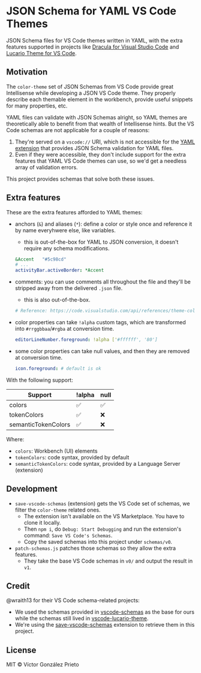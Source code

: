 # JSON Schema for YAML VS Code Themes

JSON Schema files for VS Code themes written in YAML, with the extra features supported in projects like [Dracula for Visual Studio Code](https://github.com/dracula/visual-studio-code) and [Lucario Theme for VS Code](https://github.com/victor-gp/lucario-vscode-theme).

## Motivation

The `color-theme` set of JSON Schemas from VS Code provide great Intellisense while developing a JSON VS Code theme. They properly describe each themable element in the workbench, provide useful snippets for many properties, etc.

YAML files can validate with JSON Schemas alright, so YAML themes are theoretically able to benefit from that wealth of Intellisense hints.
But the VS Code schemas are not applicable for a couple of reasons:

1. They're served on a `vscode://` URI, which is not accessible for the [YAML extension](https://github.com/redhat-developer/vscode-yaml) that provides JSON Schema validation for YAML files.
2. Even if they were accessible, they don't include support for the extra features that YAML VS Code themes can use, so we'd get a needless array of validation errors.

This project provides schemas that solve both these issues.

## Extra features

These are the extra features afforded to YAML themes:

- anchors (`&`) and aliases (`*`): define a color or style once and reference it by name everyhwere else, like variables.
  - this is out-of-the-box for YAML to JSON conversion, it doesn't require any schema modifications.

  ```yaml
  &Accent   "#5c98cd"
  # ...
  activityBar.activeBorder: *Accent
  ```

- comments: you can use comments all throughout the file and they'll be stripped away from the delivered `.json` file.
  - this is also out-of-the-box.

  ```yaml
  # Reference: https://code.visualstudio.com/api/references/theme-color
  ```

- color properties can take `!alpha` custom tags, which are transformed into `#rrggbbaa`/`#rgba` at conversion time.

  ```yaml
  editorLineNumber.foreground: !alpha ['#ffffff', '80']
  ```

- some color properties can take null values, and then they are removed at conversion time.

  ```yaml
  icon.foreground: # default is ok
  ```

With the following support:

| Support            | !alpha | null |
|--------------------|--------|------|
| colors             | ✅     | ✅   |
| tokenColors        | ✅     | ❌   |
| semanticTokenColors| ✅     | ❌   |

Where:

- `colors`: Workbench (UI) elements
- `tokenColors`: code syntax, provided by default
- `semanticTokenColors`: code syntax, provided by a Language Server (extension)

<!--TODO version this feature support
this should be yaml-vscode-theme v1.
v2 should extend null support for both token colors scopes. maybe also fontStyle.
v3 could limit alpha values to strings only, adressing that blindspot in our schema. (this would be breaking for Dracula)
v0 could be just the vscode themes, without any extra features.
at the directory level. keep both v1 and v2-v<i>
further versions could introduce more features...
tags/releases in this project should correspond to vscode releases, e.g. vscode-v1.99.0
-->

## Development

- `save-vscode-schemas` (extension) gets the VS Code set of schemas, we filter the `color-theme` related ones.
  - The extension isn't available on the VS Marketplace. You have to clone it locally.
  - Then `npm i`, do `Debug: Start Debugging` and run the extension's command: `Save VS Code's Schemas`.
  - Copy the saved schemas into this project under `schemas/v0`.
- `patch-schemas.js` patches those schemas so they allow the extra features.
  - They take the base VS Code schemas in `v0/` and output the result in `v1`.

## Credit

@wraith13 for their VS Code schema-related projects:

- We used the schemas provided in [vscode-schemas](https://github.com/wraith13/vscode-schemas)  as the base for ours while the schemas still lived in [vscode-lucario-theme](https://github.com/victor-gp/lucario-vscode-theme).
- We're using the [save-vscode-schemas](https://github.com/wraith13/save-vscode-schemas) extension to retrieve them in this project.

## License

MIT © Víctor González Prieto
